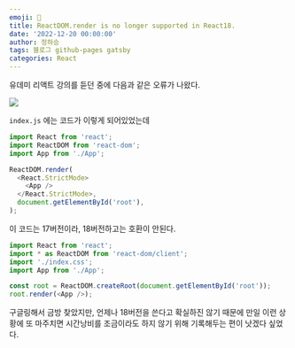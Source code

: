 ```yaml
---
emoji: 🔮
title: ReactDOM.render is no longer supported in React18.
date: '2022-12-20 00:00:00'
author: 정하승
tags: 블로그 github-pages gatsby
categories: React
---
```


유데미 리액트 강의를 듣던 중에 다음과 같은 오류가 나왔다.

<img src='../../../assets/reactdom.png' />

`index.js` 에는 코드가 이렇게 되어있었는데

```js
import React from 'react';
import ReactDOM from 'react-dom';
import App from './App';

ReactDOM.render(
  <React.StrictMode>
    <App />
  </React.StrictMode>,
  document.getElementById('root'),
);
```

이 코드는 17버전이라, 18버전하고는 호환이 안된다.

```js
import React from 'react';
import * as ReactDOM from 'react-dom/client';
import './index.css';
import App from './App';

const root = ReactDOM.createRoot(document.getElementById('root'));
root.render(<App />);
```

구글링해서 금방 찾았지만, 언제나 18버전을 쓴다고 확실하진 않기 때문에 만일 이런 상황에 또 마주치면 시간낭비를 조금이라도 하지 않기 위해 기록해두는 편이 낫겠다 싶었다.
